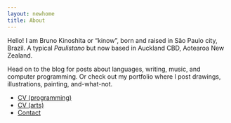 ```yaml
---
layout: newhome
title: About
---
```


Hello! I am Bruno Kinoshita or “kinow”, born and raised in São Paulo city, Brazil. 
A typical _Paulistano_ but now based in Auckland CBD, Aotearoa New Zealand.

Head on to the blog for posts about languages, writing, music, and computer
programming. Or check out my portfolio where I post drawings, illustrations,
painting, and-what-not.

<ul>
  <li>
    <a href="">CV (programming)</a>
  </li>
  <li>
    <a href="">CV (arts)</a>
  </li>
  <li>
    <a href="">Contact</a>
  </li>
</ul>
